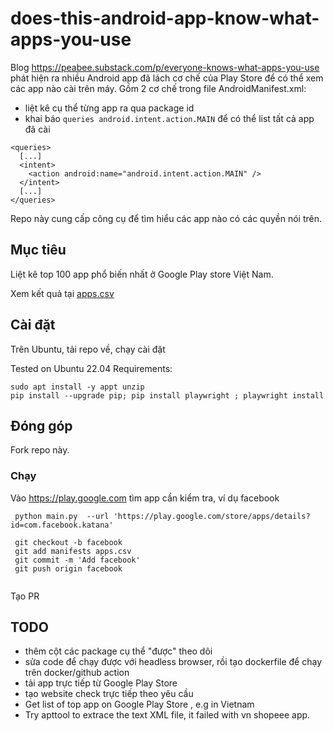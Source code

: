 # does-this-android-app-know-what-apps-you-use

Blog <https://peabee.substack.com/p/everyone-knows-what-apps-you-use> phát hiện ra nhiều Android app đã lách cơ chế của Play Store để có thể xem các app nào cài trên máy. Gồm 2 cơ chế trong file AndroidManifest.xml:

- liệt kê cụ thể từng app ra qua package id
- khai báo `queries android.intent.action.MAIN` để có thể list tất cả app đã cài

```
<queries>
  [...]
  <intent>
    <action android:name="android.intent.action.MAIN" />
  </intent>
  [...]
</queries>
```

Repo này cung cấp công cụ để tìm hiểu các app nào có các quyền nói trên.

## Mục tiêu
Liệt kê top 100 app phổ biến nhất ở Google Play store Việt Nam.

Xem kết quả tại [apps.csv](./apps.csv)

## Cài đặt
Trên Ubuntu, tải repo về, chạy cài đặt

Tested on Ubuntu 22.04
Requirements:

```
sudo apt install -y appt unzip
pip install --upgrade pip; pip install playwright ; playwright install
```

## Đóng góp

Fork repo này.

### Chạy
Vào https://play.google.com tìm app cần kiểm tra, ví dụ facebook

```
 python main.py  --url 'https://play.google.com/store/apps/details?id=com.facebook.katana'

 git checkout -b facebook
 git add manifests apps.csv
 git commit -m 'Add facebook'
 git push origin facebook


```
Tạo PR

## TODO
- thêm cột các package cụ thể "được" theo dõi
- sửa code để chạy được với headless browser, rồi tạo dockerfile để chạy trên docker/github action
- tải app trực tiếp từ Google Play Store
- tạo website check trực tiếp theo yêu cầu
- Get list of top app on Google Play Store , e.g in Vietnam
- Try apttool to extrace the text XML file, it failed with vn shopeee app.
